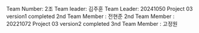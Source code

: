 Team Number: 2조
Team leader: 김주훈
Team Leader: 20241050
Project 03 version1 completed
2nd Team Member : 전현준
2nd Team Member : 20221072
Project 03 version2 completed
3nd Team Member : 고정원